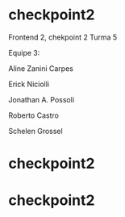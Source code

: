 # checkpoint2

Frontend 2, chekpoint 2
Turma 5

Equipe 3:

Aline Zanini Carpes

Erick Niciolli

Jonathan A. Possoli

Roberto Castro

Schelen Grossel
# checkpoint2
# checkpoint2

